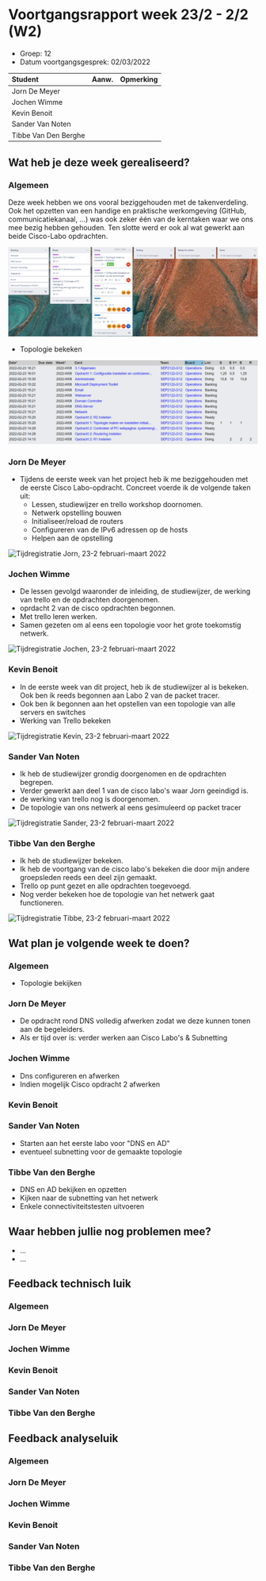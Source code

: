 # Voortgangsrapport week 23/2 - 2/2 (W2)

- Groep: 12
- Datum voortgangsgesprek: 02/03/2022

| Student              | Aanw. | Opmerking |
| :------------------- | :---- | :-------- |
| Jorn De Meyer        |       |           |
| Jochen Wimme         |       |           |
| Kevin Benoit         |       |           |
| Sander Van Noten     |       |           |
| Tibbe Van Den Berghe |       |           |

## Wat heb je deze week gerealiseerd?

### Algemeen

Deze week hebben we ons vooral beziggehouden met de takenverdeling. Ook het opzetten van een handige en praktische werkomgeving (GitHub, communicatiekanaal, ...) was ook zeker één van de kerntaken waar we ons mee bezig hebben gehouden. Ten slotte werd er ook al wat gewerkt aan beide Cisco-Labo opdrachten.

![Huidige toestand kanban, 23-2 februari-maart 2022](img/kanban/W2.png)

- Topologie bekeken

![Tijdregistratie van het team, 23-2 februari-maart 2022](img/team/W2.png)

### Jorn De Meyer

- Tijdens de eerste week van het project heb ik me beziggehouden met de eerste Cisco Labo-opdracht. Concreet voerde ik de volgende taken uit:
  - Lessen, studiewijzer en trello workshop doornomen.
  - Netwerk opstelling bouwen
  - Initialiseer/reload de routers
  - Configureren van de IPv6 adressen op de hosts
  - Helpen aan de opstelling

![Tijdregistratie Jorn, 23-2 februari-maart 2022](https://github.com/HoGentTIN/sep-2122-g12/blob/main/weekrapport/img/Jorn/W2.png?raw=true)

### Jochen Wimme

- De lessen gevolgd waaronder de inleiding, de studiewijzer, de werking van trello en de opdrachten doorgenomen.
- oprdacht 2 van de cisco opdrachten begonnen.
- Met trello leren werken.
- Samen gezeten om al eens een topologie voor het grote toekomstig netwerk.

![Tijdregistratie Jochen, 23-2 februari-maart 2022](https://github.com/HoGentTIN/sep-2122-g12/blob/main/weekrapport/img/Jochen/W2.png?raw=true)

### Kevin Benoit

- In de eerste week van dit project, heb ik de studiewijzer al is bekeken. Ook ben ik reeds begonnen aan Labo 2 van de packet tracer.
- Ook ben ik begonnen aan het opstellen van een topologie van alle servers en switches
- Werking van Trello bekeken

![Tijdregistratie Kevin, 23-2 februari-maart 2022](https://github.com/HoGentTIN/sep-2122-g12/blob/main/weekrapport/img/Kevin/W2.png?raw=true)

### Sander Van Noten

- Ik heb de studiewijzer grondig doorgenomen en de opdrachten begrepen.
- Verder gewerkt aan deel 1 van de cisco labo's waar Jorn geeindigd is. 
- de werking van trello nog is doorgenomen.
- De topologie van ons netwerk al eens gesimuleerd op packet tracer

![Tijdregistratie Sander, 23-2 februari-maart 2022](https://github.com/HoGentTIN/sep-2122-g12/blob/main/weekrapport/img/Sander/W2.png?raw=true)

### Tibbe Van den Berghe

- Ik heb de studiewijzer bekeken.
- Ik heb de voortgang van de cisco labo's bekeken die door mijn andere groepsleden reeds een deel zijn gemaakt.
- Trello op punt gezet en alle opdrachten toegevoegd.
- Nog verder bekeken hoe de topologie van het netwerk gaat functioneren.

![Tijdregistratie Tibbe, 23-2 februari-maart 2022](https://github.com/HoGentTIN/sep-2122-g12/blob/main/weekrapport/img/Tibbe/W2.png?raw=true)

## Wat plan je volgende week te doen?

### Algemeen
- Topologie bekijken
### Jorn De Meyer
- De opdracht rond DNS volledig afwerken zodat we deze kunnen tonen aan de begeleiders.  
- Als er tijd over is: verder werken aan Cisco Labo's & Subnetting
### Jochen Wimme
- Dns configureren en afwerken
- Indien mogelijk Cisco opdracht 2 afwerken
### Kevin Benoit

### Sander Van Noten
- Starten aan het eerste labo voor "DNS en AD"
- eventueel subnetting voor de gemaakte topologie
### Tibbe Van den Berghe
- DNS en AD bekijken en opzetten
- Kijken naar de subnetting van het netwerk
- Enkele connectiviteitstesten uitvoeren
## Waar hebben jullie nog problemen mee?

- ...
- ...

## Feedback technisch luik

### Algemeen

### Jorn De Meyer

### Jochen Wimme

### Kevin Benoit

### Sander Van Noten

### Tibbe Van den Berghe

## Feedback analyseluik

### Algemeen

### Jorn De Meyer

### Jochen Wimme

### Kevin Benoit

### Sander Van Noten

### Tibbe Van den Berghe
